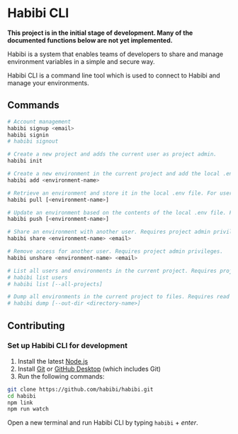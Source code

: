 # Habibi CLI
**This project is in the initial stage of development. Many of the documented functions below are not yet implemented.**

Habibi is a system that enables teams of developers to share and manage environment variables in a simple and secure way.

Habibi CLI is a command line tool which is used to connect to Habibi and manage your environments.

## Commands
```sh
# Account management
habibi signup <email>
habibi signin
# habibi signout

# Create a new project and adds the current user as project admin.
habibi init

# Create a new environment in the current project and add the local .env file to it. Requires project admin privileges.
habibi add <environment-name>

# Retrieve an environment and store it in the local .env file. For users with only one environment in the current project it's optional to provide this command with an environment-name.
habibi pull [<environment-name>]

# Update an environment based on the contents of the local .env file. For users with only one environment in the current project it's optional to provide this command with an environment-name. Requires write access to the environment.
habibi push [<environment-name>]

# Share an environment with another user. Requires project admin privileges.
habibi share <environment-name> <email>

# Remove access for another user. Requires project admin privileges.
habibi unshare <environment-name> <email>

# List all users and environments in the current project. Requires project admin privileges.
# habibi list users
# habibi list [--all-projects]

# Dump all environments in the current project to files. Requires read access to the environments.
# habibi dump [--out-dir <directory-name>]
```

## Contributing

### Set up Habibi CLI for development

1. Install the latest [Node.js](https://nodejs.org/)
2. Install [Git](https://git-scm.com/downloads) or [GitHub Desktop](https://desktop.github.com/) (which includes Git)
3. Run the following commands:

```sh
git clone https://github.com/habibi/habibi.git
cd habibi
npm link
npm run watch
```

Open a new terminal and run Habibi CLI by typing `habibi` + *enter*.
